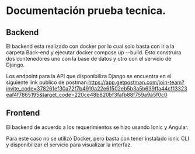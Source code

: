 # Documentación prueba tecnica.

## Backend
El backend esta realizado con docker por lo cual solo basta con ir a la carpeta Back-end y ejecutar docker compose up --build.
Esto construira dos contenedores uno con la base de datos y otro con el servicio de Django.

Los endpoint para la API que disponibiliza Django se encuentra en el siguiente link publico de postman:https://app.getpostman.com/join-team?invite_code=378261ef30a72f7b4910a22e61502eb5b3a5b639ffa44cf13323eaf4f7865195&target_code=220ce48b820bf3fafb88f759a9a5f0c0


## Frontend
El backend de acuerdo a los requerimientos se hizo usando Ionic y Angular.

Para este caso no se utilizó Docker, pero basta con tener instalado ionic CLI y disponibilizar el servicio para visualizar la interfaz.
